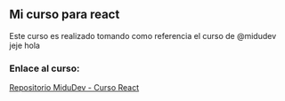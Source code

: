## Mi curso para react

Este curso es realizado tomando como referencia el curso de @midudev jeje hola

### Enlace al curso:

[Repositorio MiduDev - Curso React](https://github.com/midudev/aprendiendo-react)
